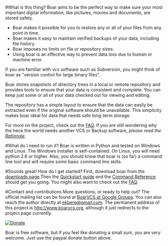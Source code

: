 #What is this thing?
Boar aims to be the perfect way to make sure your most important digital information, like pictures, movies and documents, are stored safely. 

  * Boar makes it possible for you to restore any or all of your files from any point in time.
  * Boar makes it easy to maintain verified backups of your data, including file history.
  * Boar imposes no limits on file or repository sizes.
  * Using boar is an effective way to prevent data loss due to human or machine error.

If you are familiar with vcs software such as Subversion, you might think of boar as "version control for large binary files".

Boar stores snapshots of directory trees in a local or remote repository and provides tools to ensure that your data is consistent and complete. You can keep just some or all of your data checked out for viewing and editing. 

The repository has a simple layout to ensure that the data can easily be extracted even if the original software should be unavailable. This simplicity makes boar ideal for data that needs safe long-term storage.

For more on the project, check out the [FAQ](FAQ). If you are still wondering why the heck the world needs another VCS or Backup software, *please read the [Rationale](Rationale)*.

#What do I need to run it?
Boar is written in Python and tested on Windows and Linux. The Windows installer is self-contained. On Linux, you will need python 2.6 or higher. Also, you should know that boar is (so far) a command line tool and will require some basic command line skills.

#Sounds great! How do I get started?
First, download boar from the [downloads page](https://bitbucket.org/mats_ekberg/boar/downloads).Then the [Quickstart guide](Quickstart) and the [Command Reference](CommandReference) should get you going. You might also want to check out the [FAQ](FAQ).

#Contact and contributions
More questions, or ready to help out? The official mailing list can be found at [BoarVCS at Google Groups](https://groups.google.com/forum/#!forum/boarvcs). You can also reach the author directly at ekberg@gmail.com. The permanent address of this project is http://www.boarvcs.org, although it just redirects to the project page currently.

[![Donate](https://www.paypal.com/en_US/i/btn/btn_donateCC_LG.gif)](https://www.paypal.com/cgi-bin/webscr?cmd=_donations&business=ekberg%40gmail%2ecom&lc=SE&item_name=Mats%20Ekberg%20%2f%20boar%20development&item_number=boar&currency_code=USD&bn=PP%2dDonationsBF%3abtn_donateCC_LG%2egif%3aNonHosted)

Boar is free software, but if you feel like donating a small sum, you are very welcome. Just use the paypal donate button above.